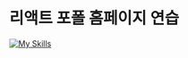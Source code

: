 # 리액트 포폴 홈페이지 연습

[![My Skills](https://skillicons.dev/icons?i=js,html,css,wasm)](https://skillicons.dev)
